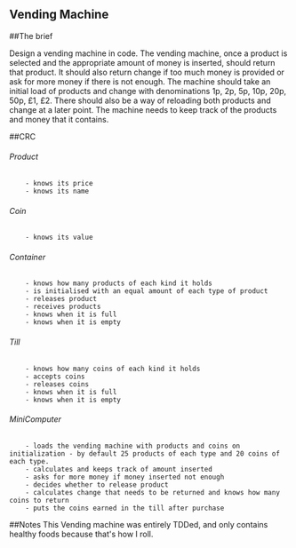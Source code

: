 Vending Machine
--------------------------------------------------

##The brief

Design a vending machine in code. The vending machine, once a product is selected and the appropriate amount of money is inserted, should return that product. It should also return change if too much money is provided or ask for more money if there is not enough. The machine should take an initial load of products and change with denominations 1p, 2p, 5p, 10p, 20p, 50p, £1, £2. There should also be a way of reloading both products and change at a later point. The machine needs to keep track of the products and money that it contains.

##CRC

###### Product
		- knows its price
		- knows its name

###### Coin
		- knows its value

###### Container
		- knows how many products of each kind it holds
		- is initialised with an equal amount of each type of product
		- releases product
		- receives products
		- knows when it is full 
		- knows when it is empty 

###### Till
		- knows how many coins of each kind it holds
		- accepts coins
		- releases coins
		- knows when it is full 
		- knows when it is empty 

###### MiniComputer
		- loads the vending machine with products and coins on initialization - by default 25 products of each type and 20 coins of each type.
		- calculates and keeps track of amount inserted
		- asks for more money if money inserted not enough
		- decides whether to release product
		- calculates change that needs to be returned and knows how many coins to return
		- puts the coins earned in the till after purchase

##Notes
This Vending machine was entirely TDDed, and only contains healthy foods because that's how I roll.
